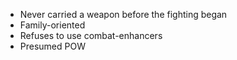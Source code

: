 - Never carried a weapon before the fighting began
- Family-oriented
- Refuses to use combat-enhancers
- Presumed POW